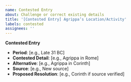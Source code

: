 ```yaml
---
name: Contested Entry
about: Challenge or correct existing details
title: '[Contested Entry] Agrippa’s Location/Activity'
labels: contested
assignees: ''
---
```


**Contested Entry**
- **Period**: [e.g., Late 31 BC]
- **Contested Detail**: [e.g., Agrippa in Rome]
- **Alternative**: [e.g., Agrippa in Corinth]
- **Source**: [e.g., New source]
- **Proposed Resolution**: [e.g., Corinth if source verified]